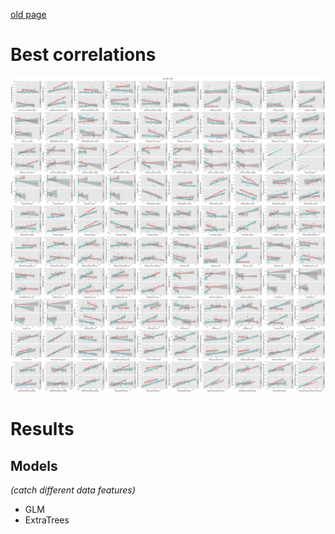 [old page](old.md)

# Best correlations 

![Image](./images/1_best_regressions.png)




# Results
## Models
*(catch different data features)*
- GLM
- ExtraTrees











